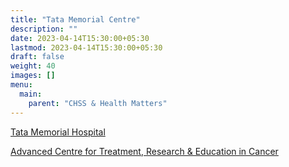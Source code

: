 ```yaml
---
title: "Tata Memorial Centre"
description: ""
date: 2023-04-14T15:30:00+05:30
lastmod: 2023-04-14T15:30:00+05:30
draft: false
weight: 40
images: []
menu:
  main:
    parent: "CHSS & Health Matters"
---
```


[Tata Memorial Hospital](https://tmc.gov.in/tmh/index.php/en/)

[Advanced Centre for Treatment, Research & Education in Cancer](https://actrec.gov.in/)
